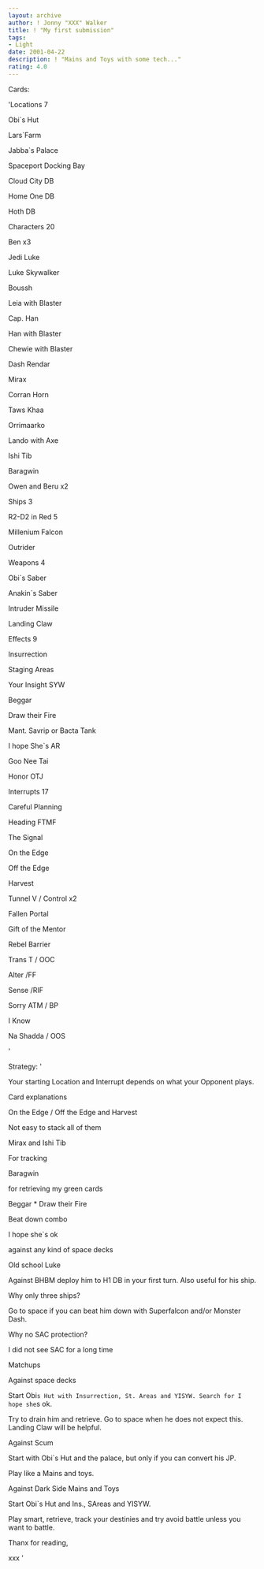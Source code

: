 ```yaml
---
layout: archive
author: ! Jonny "XXX" Walker
title: ! "My first submission"
tags:
- Light
date: 2001-04-22
description: ! "Mains and Toys with some tech..."
rating: 4.0
---
```

Cards: 

'Locations 7

Obi`s Hut

Lars`Farm

Jabba`s Palace

Spaceport Docking Bay

Cloud City DB

Home One DB

Hoth DB


Characters 20

Ben x3

Jedi Luke

Luke Skywalker

Boussh

Leia with Blaster

Cap. Han

Han with Blaster

Chewie with Blaster

Dash Rendar

Mirax

Corran Horn

Taws Khaa

Orrimaarko

Lando with Axe

Ishi Tib

Baragwin

Owen and Beru x2


Ships 3

R2-D2 in Red 5

Millenium Falcon

Outrider


Weapons 4

Obi`s Saber

Anakin`s Saber

Intruder Missile

Landing Claw


Effects 9

Insurrection

Staging Areas

Your Insight SYW

Beggar

Draw their Fire

Mant. Savrip or Bacta Tank

I hope She`s AR

Goo Nee Tai

Honor OTJ


Interrupts 17

Careful Planning

Heading FTMF

The Signal

On the Edge

Off the Edge

Harvest

Tunnel V / Control x2

Fallen Portal

Gift of the Mentor

Rebel Barrier

Trans T / OOC 

Alter /FF

Sense /RIF

Sorry ATM / BP

I Know

Na Shadda / OOS

'

Strategy: '

Your starting Location and Interrupt depends on what your Opponent plays.


Card explanations

On the Edge / Off the Edge and Harvest

Not easy to stack all of them


Mirax and Ishi Tib

For tracking


Baragwin

for retrieving my green cards


Beggar * Draw their Fire

Beat down combo


I hope she`s ok

against any kind of space decks


Old school Luke

Against BHBM deploy him to H1 DB in your first turn. Also useful for his ship.



Why only three ships?

Go to space if you can beat him down with Superfalcon and/or Monster Dash.


Why no SAC protection?

I did not see SAC for a long time



Matchups

Against space decks

Start Obi`s Hut with Insurrection, St. Areas and YISYW. Search for I hope she`s ok.

Try to drain him and retrieve. Go to space when he does not expect this. Landing Claw will be helpful.


Against Scum

Start with Obi`s Hut and the palace, but only if you can convert his JP.

Play like a Mains and toys.


Against Dark Side Mains and Toys

Start Obi`s Hut and Ins., SAreas and YISYW.

Play smart, retrieve, track your destinies and try avoid battle unless you want to battle.



Thanx for reading,

xxx '